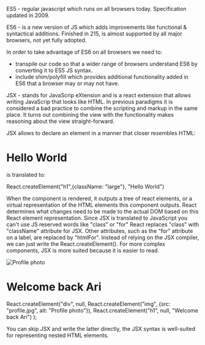 ES5 - regular javascript which runs on all browsers today. Specification updated in 2009.

ES6 - is a new version of JS which adds improvements like functional & syntactical additions. Finished in 215, is almost supported by all major browsers, not yet fully adopted.

In order to take advantage of ES6 on all browsers we need to:
- transpile our code so that a wider range of browsers understand ES6 by converting it to ES5 JS syntax.
- include shim/polyfill which provides additional functionality added in ES6 that a browser may or may not have.

JSX - stands for JavaScrip eXtension and is a react extension that allows writing JavaScrip that looks like HTML.
In previous paradigms it is considered a bad practice to combine the scripting and markup in the same place.
It turns out combining the view with the functionality makes reasoning about the view straight-forward.

JSX allows to declare an element in a manner that closer resembles HTML:

<h1 className='large'>Hello World</h1>

is translated to:

React.createElement("h1",{className: "large"}, "Hello World")

When the component is rendered, it outputs a tree of react elements, or a virtual representation of the HTML elements this component outputs.
React determines what changes need to be made to the actual DOM based on this React element representation.
Since JSX is translated to JavaScript you can't use JS reserved words like "class" or "for"
React replaces "class" with "className" attribute for JSX. Other attributes, such as the "for" attribute on a label, are replaced by "htmlFor".
Instead of relying on the JSX compiler, we can just write the React.createElement().
For more complex components, JSX is more suited because it is easier to read.

<div>
  <img src="profile.jpg" alt="Profile photo" />
  <h1>Welcome back Ari</h1>
</div>

React.createElement("div", null,
  React.createElement("img", {src: "profile.jpg", alt: "Profile photo"}),
  React.createElement("h1", null, "Welcome back Ari")
);

You can skip JSX and write the latter directly, the JSX syntax is well-suited for representing nested HTML elements.